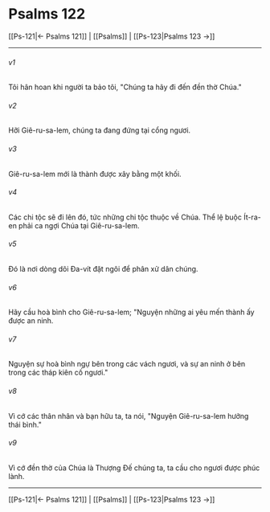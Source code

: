 # Psalms 122

[[Ps-121|← Psalms 121]] | [[Psalms]] | [[Ps-123|Psalms 123 →]]
***



###### v1 
Tôi hân hoan khi người ta bảo tôi, "Chúng ta hãy đi đến đền thờ Chúa." 

###### v2 
Hỡi Giê-ru-sa-lem, chúng ta đang đứng tại cổng ngươi. 

###### v3 
Giê-ru-sa-lem mới là thành được xây bằng một khối. 

###### v4 
Các chi tộc sẽ đi lên đó, tức những chi tộc thuộc về Chúa. Thể lệ buộc Ít-ra-en phải ca ngợi Chúa tại Giê-ru-sa-lem. 

###### v5 
Đó là nơi dòng dõi Đa-vít đặt ngôi để phân xử dân chúng. 

###### v6 
Hãy cầu hoà bình cho Giê-ru-sa-lem; "Nguyện những ai yêu mến thành ấy được an ninh. 

###### v7 
Nguyện sự hoà bình ngự bên trong các vách ngươi, và sự an ninh ở bên trong các tháp kiên cố ngươi." 

###### v8 
Vì cớ các thân nhân và bạn hữu ta, ta nói, "Nguyện Giê-ru-sa-lem hưởng thái bình." 

###### v9 
Vì cớ đền thờ của Chúa là Thượng Đế chúng ta, ta cầu cho ngươi được phúc lành.

***
[[Ps-121|← Psalms 121]] | [[Psalms]] | [[Ps-123|Psalms 123 →]]
